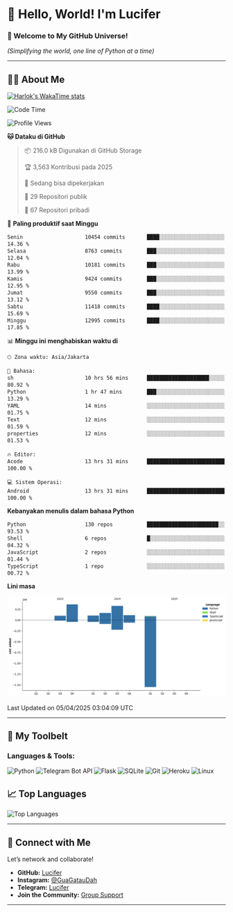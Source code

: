 # 👋 Hello, World! I'm Lucifer 

### 🚀 Welcome to My GitHub Universe!  
*(Simplifying the world, one line of Python at a time)*  

---

## 🧑‍💻 About Me


[![Harlok's WakaTime stats](https://github-readme-stats.vercel.app/api/wakatime?username=LuciferReborns)](https://github.com/jonesroot/github-readme-stats)


<!--START_SECTION:waka-->
![Code Time](http://img.shields.io/badge/Code%20Time-33%20hrs%2028%20mins-blue)

![Profile Views](http://img.shields.io/badge/Profil%20dilihat-1-blue)

**🐱 Dataku di GitHub** 

> 📦 216.0 kB Digunakan di GitHub Storage 
 > 
> 🏆 3,563 Kontribusi pada 2025
 > 
> 💼 Sedang bisa dipekerjakan
 > 
> 📜 29 Repositori publik 
 > 
> 🔑 67 Repositori pribadi 
 > 
📅 **Paling produktif saat Minggu** 

```text
Senin                    10454 commits       ████░░░░░░░░░░░░░░░░░░░░░   14.36 % 
Selasa                   8763 commits        ███░░░░░░░░░░░░░░░░░░░░░░   12.04 % 
Rabu                     10181 commits       ███░░░░░░░░░░░░░░░░░░░░░░   13.99 % 
Kamis                    9424 commits        ███░░░░░░░░░░░░░░░░░░░░░░   12.95 % 
Jumat                    9550 commits        ███░░░░░░░░░░░░░░░░░░░░░░   13.12 % 
Sabtu                    11418 commits       ████░░░░░░░░░░░░░░░░░░░░░   15.69 % 
Minggu                   12995 commits       ████░░░░░░░░░░░░░░░░░░░░░   17.85 % 
```


📊 **Minggu ini menghabiskan waktu di** 

```text
🕑︎ Zona waktu: Asia/Jakarta

💬 Bahasa: 
sh                       10 hrs 56 mins      ████████████████████░░░░░   80.92 % 
Python                   1 hr 47 mins        ███░░░░░░░░░░░░░░░░░░░░░░   13.29 % 
YAML                     14 mins             ░░░░░░░░░░░░░░░░░░░░░░░░░   01.75 % 
Text                     12 mins             ░░░░░░░░░░░░░░░░░░░░░░░░░   01.59 % 
properties               12 mins             ░░░░░░░░░░░░░░░░░░░░░░░░░   01.53 % 

🔥 Editor: 
Acode                    13 hrs 31 mins      █████████████████████████   100.00 % 

💻 Sistem Operasi: 
Android                  13 hrs 31 mins      █████████████████████████   100.00 % 
```

**Kebanyakan menulis dalam bahasa Python** 

```text
Python                   130 repos           ███████████████████████░░   93.53 % 
Shell                    6 repos             █░░░░░░░░░░░░░░░░░░░░░░░░   04.32 % 
JavaScript               2 repos             ░░░░░░░░░░░░░░░░░░░░░░░░░   01.44 % 
TypeScript               1 repo              ░░░░░░░░░░░░░░░░░░░░░░░░░   00.72 % 
```



**Lini masa**

![Lines of Code chart](https://raw.githubusercontent.com/jonesroot/jonesroot/main/assets/bar_graph.png)


 Last Updated on 05/04/2025 03:04:09 UTC
<!--END_SECTION:waka-->

---


## 🧰 My Toolbelt  

### Languages & Tools:  
![Python](https://img.shields.io/badge/-Python-3776AB?style=flat-square&logo=python&logoColor=white) ![Telegram Bot API](https://img.shields.io/badge/-Telegram%20Bot%20API-2CA5E0?style=flat-square&logo=telegram&logoColor=white) ![Flask](https://img.shields.io/badge/-Flask-000000?style=flat-square&logo=flask&logoColor=white) ![SQLite](https://img.shields.io/badge/-SQLite-003B57?style=flat-square&logo=sqlite&logoColor=white) ![Git](https://img.shields.io/badge/-Git-F05032?style=flat-square&logo=git&logoColor=white) ![Heroku](https://img.shields.io/badge/-Heroku-430098?style=flat-square&logo=heroku&logoColor=white) ![Linux](https://img.shields.io/badge/-Linux-FCC624?style=flat-square&logo=linux&logoColor=black)  


## 📈 Top Languages

![Top Languages](https://github-readme-stats.vercel.app/api/top-langs/?username=jonesroot&layout=compact&theme=tokyonight)  

---


## 🔗 Connect with Me  

Let’s network and collaborate!  
- **GitHub:** [Lucifer](https://github.com/jonesroot/jonesroot/blob/main/README.md)  
- **Instagram:** [@GuaGatauDah](https://instagram.com/guagataudah)  
- **Telegram:** [Lucifer](https://t.me/LuciferReborns)  
- **Join the Community:** [Group Support](https://t.me/GokilSupport)

---
